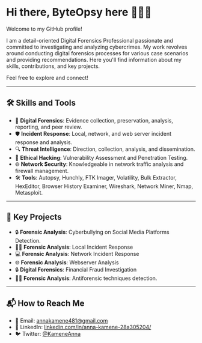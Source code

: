 # Hi there, ByteOpsy here 👩🏽‍💻

Welcome to my GitHub profile!

I am a detail-oriented Digital Forensics Professional passionate and committed to investigating and analyzing cybercrimes. My work revolves around conducting digital forensics processes for various case scenarios and providing recommendations. Here you'll find information about my skills, contributions, and key projects.

Feel free to explore and connect!

---

## 🛠️ Skills and Tools
- 👮 **Digital Forensics**: Evidence collection, preservation, analysis, reporting, and peer review.
- 🛡️ **Incident Response**: Local, network, and web server incident response and analysis.
- 🔍 **Threat Intelligence**: Direction, collection, analysis, and dissemination.
- 👮 **Ethical Hacking**: Vulnerability Assessment and Penetration Testing.
- 🌐 **Network Security**: Knowledgeable in network traffic analysis and firewall management.
- 🛠️ **Tools**: Autopsy, Hunchly, FTK Imager, Volatility, Bulk Extractor, HexEditor, Browser History Examiner, Wireshark, Network Miner, Nmap, Metasploit.

---

## 🔑 Key Projects
- 🔒 **Forensic Analysis**: Cyberbullying on Social Media Platforms Detection. 
- 🕵️‍♂️ **Forensic Analysis**: Local Incident Response
- 💻 **Forensic Analysis**: Network Incident Response
- 🌐 **Forensic Analysis**: Webserver Analysis
- 🔒 **Digital Forensics**: Financial Fraud Investigation
- 🕵️‍♂️ **Forensic Analysis**: Antiforensic techniques detection. 

---

## 📬 How to Reach Me
- 📧 Email: [annakamene481@gmail.com](mailto:annakamene481@gmail.com)
- 💼 LinkedIn: [linkedin.com/in/anna-kamene-28a305204/](https://www.linkedin.com/in/anna-kamene-28a305204/)
- 🐦 Twitter: [@KameneAnna](https://x.com/KameneAnna)

